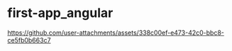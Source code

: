 # first-app_angular


https://github.com/user-attachments/assets/338c00ef-e473-42c0-bbc8-ce5fb0b663c7

